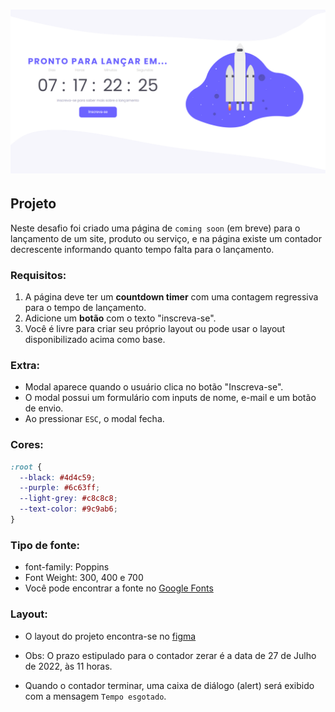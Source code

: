 <h1 align="center">
  <img alt="Capa" title="Capa" src="./assets/images/capa.png" />
</h1>

## Projeto

Neste desafio foi criado uma página de `coming soon` (em breve) para o lançamento de um site, produto ou serviço, e na página existe um contador decrescente informando quanto tempo falta para o lançamento.

### Requisitos:

1. A página deve ter um **countdown timer** com uma contagem regressiva para o tempo de lançamento.
2. Adicione um **botão** com o texto "inscreva-se".
3. Você é livre para criar seu próprio layout ou pode usar o layout disponibilizado acima como base.

### Extra:

- Modal aparece quando o usuário clica no botão "Inscreva-se".
- O modal possui um formulário com inputs de nome, e-mail e um botão de envio.
- Ao pressionar `ESC`, o modal fecha.

### Cores:

```css
:root {
  --black: #4d4c59;
  --purple: #6c63ff;
  --light-grey: #c8c8c8;
  --text-color: #9c9ab6;
}
```

### Tipo de fonte:

- font-family: Poppins
- Font Weight: 300, 400 e 700
- Você pode encontrar a fonte no [Google Fonts](https://fonts.google.com/)

### Layout:

- O layout do projeto encontra-se no [figma](<https://www.figma.com/file/hrzgkyyKcOB75RVnLaTLbK/DD-%2F-Countdown-(Copy)?node-id=629%3A2>)

- Obs: O prazo estipulado para o contador zerar é a data de 27 de Julho de 2022, às 11 horas.
- Quando o contador terminar, uma caixa de diálogo (alert) será exibido com a mensagem `Tempo esgotado`.
